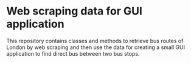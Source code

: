 # Web scraping data for GUI application
This repository contains classes and methods to retrieve bus routes of London by web scraping and then use the data for creating a small GUI application to find direct bus between two bus stops.
